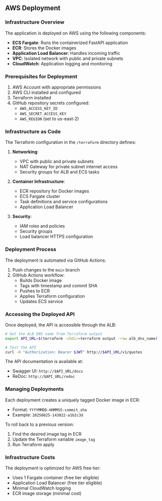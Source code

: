 ## AWS Deployment

### Infrastructure Overview
The application is deployed on AWS using the following components:

- **ECS Fargate**: Runs the containerized FastAPI application
- **ECR**: Stores the Docker images
- **Application Load Balancer**: Handles incoming traffic
- **VPC**: Isolated network with public and private subnets
- **CloudWatch**: Application logging and monitoring

### Prerequisites for Deployment
1. AWS Account with appropriate permissions
2. AWS CLI installed and configured
3. Terraform installed
4. GitHub repository secrets configured:
   - `AWS_ACCESS_KEY_ID`
   - `AWS_SECRET_ACCESS_KEY`
   - `AWS_REGION` (set to us-east-2)

### Infrastructure as Code
The Terraform configuration in the `/terraform` directory defines:

1. **Networking**:
   - VPC with public and private subnets
   - NAT Gateway for private subnet internet access
   - Security groups for ALB and ECS tasks

2. **Container Infrastructure**:
   - ECR repository for Docker images
   - ECS Fargate cluster
   - Task definitions and service configurations
   - Application Load Balancer

3. **Security**:
   - IAM roles and policies
   - Security groups
   - Load balancer HTTPS configuration

### Deployment Process
The deployment is automated via GitHub Actions:

1. Push changes to the `main` branch
2. GitHub Actions workflow:
   - Builds Docker image
   - Tags with timestamp and commit SHA
   - Pushes to ECR
   - Applies Terraform configuration
   - Updates ECS service

### Accessing the Deployed API
Once deployed, the API is accessible through the ALB:

```bash
# Get the ALB DNS name from Terraform output
export API_URL=$(terraform -chdir=terraform output -raw alb_dns_name)

# Test the API
curl -H "Authorization: Bearer $JWT" http://$API_URL/v1/quotes
```

The API documentation is available at:
- Swagger UI: `http://$API_URL/docs`
- ReDoc: `http://$API_URL/redoc`

### Managing Deployments
Each deployment creates a uniquely tagged Docker image in ECR:
- Format: `YYYYMMDD-HHMMSS-commit_sha`
- Example: `20250825-143022-a1b2c3d`

To roll back to a previous version:
1. Find the desired image tag in ECR
2. Update the Terraform variable `image_tag`
3. Run Terraform apply

### Infrastructure Costs
The deployment is optimized for AWS free tier:
- Uses 1 Fargate container (free tier eligible)
- Application Load Balancer (free tier eligible)
- Minimal CloudWatch logging
- ECR image storage (minimal cost)
